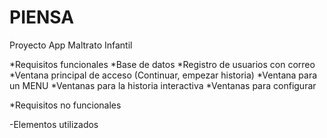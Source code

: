 # PIENSA
Proyecto App Maltrato Infantil

*Requisitos funcionales
  *Base de datos
  *Registro de usuarios con correo 
  *Ventana principal de acceso (Continuar, empezar historia)
  *Ventana para un MENU
  *Ventanas para la historia interactiva
  *Ventanas para configurar
 
*Requisitos no funcionales

 -Elementos utilizados
